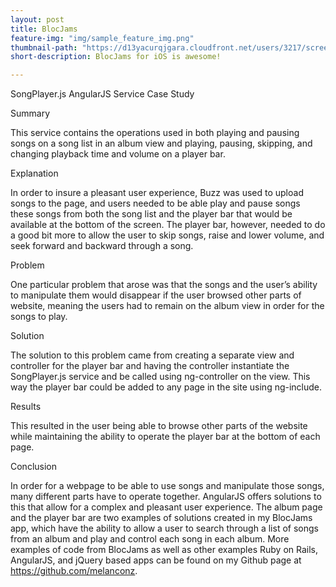 ```yaml
---
layout: post
title: BlocJams
feature-img: "img/sample_feature_img.png"
thumbnail-path: "https://d13yacurqjgara.cloudfront.net/users/3217/screenshots/2030974/bloctalk_1x.png"
short-description: BlocJams for iOS is awesome!

---
```

SongPlayer.js AngularJS Service Case Study

Summary

This service contains the operations used in both playing and pausing songs on a song list in an album view and playing, pausing, skipping, and changing playback time and volume on a player bar.

Explanation

In order to insure a pleasant user experience, Buzz was used to upload songs to the page, and users needed to be able play and pause songs these songs from both the song list and the player bar that would be available at the bottom of the screen.  The player bar, however, needed to do a good bit more to allow the user to skip songs, raise and lower volume, and seek forward and backward through a song.

Problem

One particular problem that arose was that the songs and the user’s ability to manipulate them would disappear if the user browsed other parts of website, meaning the users had to remain on the album view in order for the songs to play.

Solution

The solution to this problem came from creating a separate view and controller for the player bar and having the controller instantiate the SongPlayer.js service and be called using ng-controller on the view.  This way the player bar could be added to any page in the site using ng-include.

Results

This resulted in the user being able to browse other parts of the website while maintaining the ability to operate the player bar at the bottom of each page.

Conclusion

In order for a webpage to be able to use songs and manipulate those songs, many different parts have to operate together.  AngularJS offers solutions to this that allow for a complex and pleasant user experience.  The album page and the player bar are two examples of solutions created in my BlocJams app, which have the ability to allow a user to search through a list of songs from an album and play and control each song in each album.  More examples of code from BlocJams as well as other examples Ruby on Rails, AngularJS, and jQuery based apps can be found on my Github page at https://github.com/melanconz.
